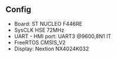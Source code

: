 ## Config

- Board: ST NUCLEO F446RE
- SysCLK HSE 72MHz
- UART - HMI port: UART3 @9600,8N1 IT
- FreeRTOS CMSIS_V2
- Display: Nextion NX4024K032
